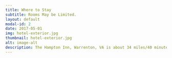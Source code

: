 ```yaml
---
title: Where to Stay 
subtitle: Rooms May be Limited.
layout: default
modal-id: 2
date: 2017-05-01
img: hotel-exterior.jpg
thumbnail: hotel-exterior.jpg 
alt: image-alt
description: The Hampton Inn, Warrenton, VA is about 34 miles/40 minutes from where 495 (Beltway) meets 66 and 35 miles/45 minutes from Dulles Airport. <br><br>Wollam Gardens is less than a 20-minute drive further from the hotel. <br><br>Choices for accommodations are limited in the area and it’s a busy holiday weekend, so we suggest making your reservations as early as possible.<br><br>Our hotel block at the <a href = http://warrenton.hamptoninn.com>Hampton Inn Warrenton</a> (501 Blackwell Road Warrenton, Virginia, 20186, USA) is <strong>full</strong>, but there are still rooms available for Sunday night. Please make sure to tell them that you're with our party if you book a room there.<br><br>Check in at the Hampton Inn is at 3pm and the hotel has, unfortunately, been very firm that early check-in is not possible. The wedding ceremony will start promptly at 4:30 so it might be very tight to try to check in before the ceremony.<br><br>We will be running a shuttle between the hotel and the wedding venue or you can drive directly if you prefer. There will be plenty of parking at the venue. <br><br>We are aware that rooms are running low at the Hampton Inn. We would suggest looking at the <a href = https://www.ihg.com/holidayinnexpress/hotels/us/en/warrenton/wrvva/hoteldetail>Holiday Inn Express</a> or the <a href = https://www.wyndhamhotels.com/baymont/warrenton-virginia/baymont-inn-and-suites-warrenton/overview>Baymont Inn & Suites</a> for other options in a similar price range.<br><br>For more upscale options, please check out the <a href = https://www.blackhorseinn.com/the-inn>Black Horse Inn</a>, <a href = https://www.airlie.com/>Arlie</a>, <a href = https://www.thechiltonhouse.com/>Chilton House</a>, or the <a href = http://poplarspringsinn.com/>Poplar Springs Inn</a>.
---
```

